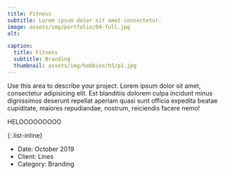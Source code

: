 ```yaml
---
title: Fitness
subtitle: Lorem ipsum dolor sit amet consectetur.
image: assets/img/portfolio/04-full.jpg
alt: 

caption:
  title: Fitness
  subtitle: Branding
  thumbnail: assets/img/hobbies/h5/p1.jpg
---
```

Use this area to describe your project. Lorem ipsum dolor sit amet, consectetur adipisicing elit. Est blanditiis dolorem culpa incidunt minus dignissimos deserunt repellat aperiam quasi sunt officia expedita beatae cupiditate, maiores repudiandae, nostrum, reiciendis facere nemo!

HELOOOOOOOOO

{:.list-inline}
- Date: October 2019
- Client: Lines
- Category: Branding


